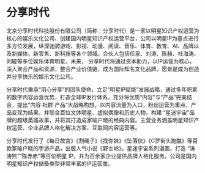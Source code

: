 # 分享时代

北京分享时代科技股份有限公司（简称：分享时代）是一家以明星知识产权运营为核心的娱乐文化公司、创建国内明星知识产权运营平台，公司以明星IP为基点进行多方位发展，纵深驰骋游戏、影视、动漫、阅读、音乐、体育、教育、AI、品牌以及新媒体、新零售、新科技等各个领域。合伙人包括任泉、刘涛、陈赫、杜海涛、刘璇等多位娱乐体育明星。未来， 分享时代将通过资本助力，以IP运营为核心，深入聚合产品和资源，整合产业价值链，成为国际知名文化品牌。愿景是成为创造并分享快乐的娱乐文化公司。

分享时代秉承“用心分享”的团队使命，立足“明星IP赋能”发展战略，通过多年积累的数字内容运营优势，打造全球IP发行体系。充分将优质“内容”与“产品”完美结合，提出“内容 社群 产品“大战略构想，以内容流量为入口，粉丝运营为重点，产品变现为结果，并联合百位文体明星、虚拟偶像和历史人物，构建 “星迷宇宙”品牌的超级英雄故事，并将其打造成家喻户晓的经典内容。主营业务涵盖明星知识产权运营、企业品牌人格化解决方案、互联网内容运营等。

分享时代发行了《每日故宫》《割绳子》《找你妹》《坠落侠》《C罗街头跑酷》等百款家喻户晓的手游产品，出版人气小说《野士岭》，星迷宇宙系列漫画，打造 “涛涛熊”“陈赤赤”等百位明星 IP，并为百余家企业提供品牌人格化服务。公司是国内明星知识产权储备类型非常丰富的IP运营商。

